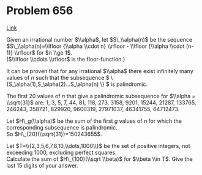 # Problem 656

[Link](https://projecteuler.net/problem=656)

Given an irrational number $\\alpha$, let $S\_\\alpha(n)$ be the sequence $S\_\\alpha(n)=\\lfloor {\\alpha \\cdot n} \\rfloor - \\lfloor {\\alpha \\cdot (n-1)} \\rfloor$ for $n \\ge 1$.  
($\\lfloor \\cdots \\rfloor$ is the floor-function.) 

It can be proven that for any irrational $\\alpha$ there exist infinitely many values of $n$ such that the subsequence $ \\{S\_\\alpha(1),S\_\\alpha(2)...S\_\\alpha(n) \\} $ is palindromic.

The first $20$ values of $n$ that give a palindromic subsequence for $\\alpha = \\sqrt{31}$ are: $1$, $3$, $5$, $7$, $44$, $81$, $118$, $273$, $3158$, $9201$, $15244$, $21287$, $133765$, $246243$, $358721$, $829920$, $9600319$, $27971037$, $46341755$, $64712473$.

Let $H\_g(\\alpha)$ be the sum of the first $g$ values of $n$ for which the corresponding subsequence is palindromic.  
So $H\_{20}(\\sqrt{31})=150243655$. 

Let $T=\\{2,3,5,6,7,8,10,\\dots,1000\\}$ be the set of positive integers, not exceeding $1000$, excluding perfect squares.  
Calculate the sum of $H\_{100}(\\sqrt \\beta)$ for $\\beta \\in T$. Give the last $15$ digits of your answer.